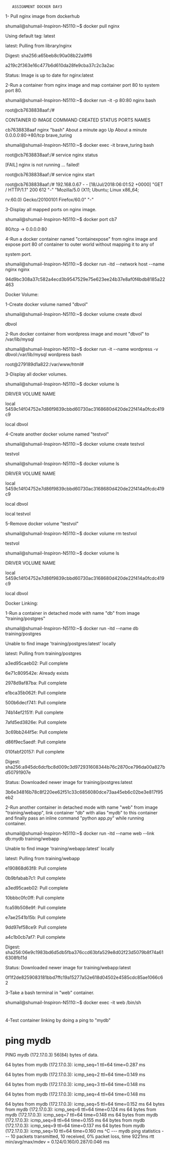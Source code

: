        ASSIGNMENT DOCKER DAY3



1- Pull nginx image from dockerhub


shumail@shumail-Inspiron-N5110:~$ docker pull nginx


Using default tag: latest

latest: Pulling from library/nginx

Digest: sha256:a65beb8c90a08b22a9ff6

a219c2f363e16c477b6d610da28fe9cba37c2c3a2ac

Status: Image is up to date for nginx:latest


2-Run a container from nginx image and map container port 80 to system port 80.

shumail@shumail-Inspiron-N5110:~$ docker run -it -p 80:80 nginx bash


root@cb7638838aaf:/# 

CONTAINER ID        IMAGE               COMMAND             CREATED              STATUS              PORTS                NAMES


cb7638838aaf        nginx               "bash"              About a minute ago   Up About a minute   0.0.0.0:80->80/tcp   brave_turing


shumail@shumail-Inspiron-N5110:~$ docker exec -it brave_turing bash

root@cb7638838aaf:/# service nginx status

[FAIL] nginx is not running ... failed!


root@cb7638838aaf:/# service nginx start 

root@cb7638838aaf:/# 192.168.0.67 - - [18/Jul/2018:06:01:52 +0000] "GET / HTTP/1.1" 200 612 "-" "Mozilla/5.0 (X11; Ubuntu; Linux x86_64;

 rv:60.0) Gecko/20100101 Firefox/60.0" "-"



3-Display all mapped ports on nginx image.


shumail@shumail-Inspiron-N5110:~$ docker port cb7

80/tcp -> 0.0.0.0:80



4-Run a docker container named "containexpose" from nginx image and expose port 80 of container to outer world without mapping it to any of

 system port.

shumail@shumail-Inspiron-N5110:~$ docker run -itd --network host --name nginx nginx

94d9bc308a37c582a4ecd3b9547529e75e623ee24b37e8af0f4bdb8185a22463



Docker Volume:


1-Create docker volume named "dbvol"

shumail@shumail-Inspiron-N5110:~$ docker volume create dbvol 

dbvol




2-Run docker container from wordpress image and mount "dbvol" to /var/lib/mysql


shumail@shumail-Inspiron-N5110:~$ docker run -it --name wordpress -v dbvol:/var/lib/mysql wordpress bash

root@279189d1a822:/var/www/html# 


3-Display all docker volumes.


shumail@shumail-Inspiron-N5110:~$ docker volume ls


DRIVER              VOLUME NAME

local               5459c14f04752e7d86f9839cbbd60730ac3168680d420de22f414a0fcdc419c9


local               dbvol



4-Create another docker volume named "testvol"

shumail@shumail-Inspiron-N5110:~$ docker volume create testvol

testvol

shumail@shumail-Inspiron-N5110:~$ docker volume ls 

DRIVER              VOLUME NAME

local               5459c14f04752e7d86f9839cbbd60730ac3168680d420de22f414a0fcdc419c9

local               dbvol

local               testvol

 

5-Remove docker volume "testvol"

shumail@shumail-Inspiron-N5110:~$ docker volume rm testvol

testvol


shumail@shumail-Inspiron-N5110:~$ docker volume ls 

DRIVER              VOLUME NAME

local               5459c14f04752e7d86f9839cbbd60730ac3168680d420de22f414a0fcdc419c9

local               dbvol



Docker Linking:

1-Run a container in detached mode with name "db" from image "training/postgres"


shumail@shumail-Inspiron-N5110:~$ docker run -itd  --name db training/postgres

Unable to find image 'training/postgres:latest' locally

latest: Pulling from training/postgres

a3ed95caeb02: Pull complete 

6e71c809542e: Already exists 

2978d9af87ba: Pull complete 

e1bca35b062f: Pull complete 

500b6decf741: Pull complete
 
74b14ef2151f: Pull complete 

7afd5ed3826e: Pull complete 

3c69bb244f5e: Pull complete 

d86f9ec5aedf: Pull complete 

010fabf20157: Pull complete 

Digest: sha256:a945dc6dcfbc8d009c3d972931608344b76c2870ce796da00a827bd50791907e

Status: Downloaded newer image for training/postgres:latest

3b6e34816b78c8f220ee62f51c33c6856080dce73aa45eb6c02be3e817f95eb2



2-Run another container in detached mode with name "web" from image "training/webapp", link container "db" with alias "mydb" to this container and finally pass an inline command "python app.py" while running container.


shumail@shumail-Inspiron-N5110:~$ docker run -itd --name web --link db:mydb  training/webapp 

Unable to find image 'training/webapp:latest' locally

latest: Pulling from training/webapp

e190868d63f8: Pull complete 

0b9bfabab7c1: Pull complete 

a3ed95caeb02: Pull complete 

10bbbc0fc0ff: Pull complete 

fca59b508e9f: Pull complete 

e7ae2541b15b: Pull complete
 
9dd97ef58ce9: Pull complete 

a4c1b0cb7af7: Pull complete 

Digest: sha256:06e9c1983bd6d5db5fba376ccd63bfa529e8d02f23d5079b8f74a616308fb11d

Status: Downloaded newer image for training/webapp:latest

0f1f2de8259083181bbd7ffc19a15277a52e618d04502e4585cdc85ae1066c62


3-Take a bash terminal in "web" container.


shumail@shumail-Inspiron-N5110:~$ docker exec -it web /bin/sh

#


4-Test container linking by doing a ping to "mydb"

# ping mydb

PING mydb (172.17.0.3) 56(84) bytes of data.

64 bytes from mydb (172.17.0.3): icmp_seq=1 ttl=64 time=0.287 ms

64 bytes from mydb (172.17.0.3): icmp_seq=2 ttl=64 time=0.149 ms

64 bytes from mydb (172.17.0.3): icmp_seq=3 ttl=64 time=0.148 ms

64 bytes from mydb (172.17.0.3): icmp_seq=4 ttl=64 time=0.148 ms

64 bytes from mydb (172.17.0.3): icmp_seq=5 ttl=64 time=0.152 ms
64 bytes from mydb (172.17.0.3): icmp_seq=6 ttl=64 time=0.124 ms
64 bytes from mydb (172.17.0.3): icmp_seq=7 ttl=64 time=0.148 ms
64 bytes from mydb (172.17.0.3): icmp_seq=8 ttl=64 time=0.155 ms
64 bytes from mydb (172.17.0.3): icmp_seq=9 ttl=64 time=0.137 ms
64 bytes from mydb (172.17.0.3): icmp_seq=10 ttl=64 time=0.160 ms
^C
--- mydb ping statistics ---
10 packets transmitted, 10 received, 0% packet loss, time 9221ms
rtt min/avg/max/mdev = 0.124/0.160/0.287/0.046 ms








